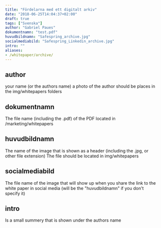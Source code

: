 ```yaml
---
title: "Fördelarna med ett digitalt arkiv"
date: "2018-06-25T14:04:37+02:00"
draft: true
tags: ["Svenska"]
author: "Gabriel Paues"
dokumentnamn: "test.pdf"
huvudbildnamn: "Safespring_archive.jpg"
socialmediabild: "Safespring_Linkedin_archive.jpg"
intro: ""
aliases:
- /whitepaper/archive/
---
```


## author
your name (or the authors name)
a photo of the author should be places in the img/whitepapers folders

## dokumentnamn
The file name (including the .pdf) of the PDF located in /marketing/whitepapers

## huvudbildnamn
The name of the image that is shown as a header (including the .jpg, or other file extension)
The file should be located in img/whitepapers

## socialmediabild
The file name of the image that will show up when you share the link to the white paper in social media
(will be the "huvudbildnamn" if you don't specify it)

## intro
Is a small summery that is shown under the authors name
